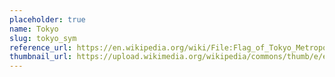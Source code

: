 ```yaml
---
placeholder: true
name: Tokyo
slug: tokyo_sym
reference_url: https://en.wikipedia.org/wiki/File:Flag_of_Tokyo_Metropolis_(symbol).svg
thumbnail_url: https://upload.wikimedia.org/wikipedia/commons/thumb/e/e4/Flag_of_Tokyo_Metropolis_%28symbol%29.svg/120px-Flag_of_Tokyo_Metropolis_%28symbol%29.svg.png
---
```


